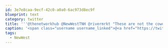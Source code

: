 ```yaml
---
id: 3e7e8caa-9ecf-42c0-a0a0-6ac973d8ec9f
blueprint: text
category: twitter
title: '''@thenetworkhub @NewWestTNH @rivermrkt "These are not the coworkers you are looking for."'
caption: '<span class="username username_linked">@<a href="https://twitter.com/thenetworkhub" title="The Network Hub">thenetworkhub</a></span> <span class="username username_linked">@<a href="https://twitter.com/NewWestTNH" title="🎈#NewWest TNH">NewWestTNH</a></span> <span class="username username_linked">@<a href="https://twitter.com/rivermrkt" title="River Market Archived">rivermrkt</a></span> "These are not the coworkers you are looking for."'
tags:
  - NewWest
---
```

